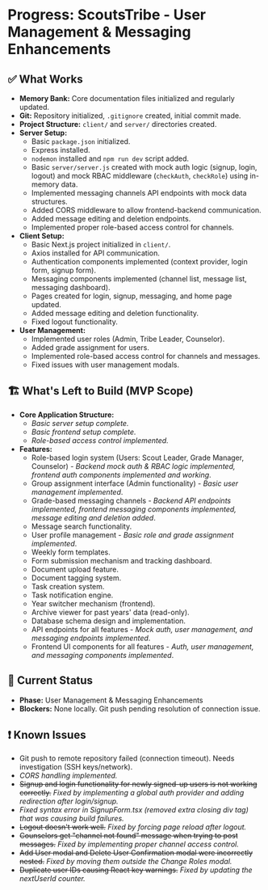 # Progress: ScoutsTribe - User Management & Messaging Enhancements

## ✅ What Works

- **Memory Bank:** Core documentation files initialized and regularly updated.
- **Git:** Repository initialized, `.gitignore` created, initial commit made.
- **Project Structure:** `client/` and `server/` directories created.
- **Server Setup:**
    - Basic `package.json` initialized.
    - Express installed.
    - `nodemon` installed and `npm run dev` script added.
    - Basic `server/server.js` created with mock auth logic (signup, login, logout) and mock RBAC middleware (`checkAuth`, `checkRole`) using in-memory data.
    - Implemented messaging channels API endpoints with mock data structures.
    - Added CORS middleware to allow frontend-backend communication.
    - Added message editing and deletion endpoints.
    - Implemented proper role-based access control for channels.
- **Client Setup:**
    - Basic Next.js project initialized in `client/`.
    - Axios installed for API communication.
    - Authentication components implemented (context provider, login form, signup form).
    - Messaging components implemented (channel list, message list, messaging dashboard).
    - Pages created for login, signup, messaging, and home page updated.
    - Added message editing and deletion functionality.
    - Fixed logout functionality.
- **User Management:**
    - Implemented user roles (Admin, Tribe Leader, Counselor).
    - Added grade assignment for users.
    - Implemented role-based access control for channels and messages.
    - Fixed issues with user management modals.

## 🏗️ What's Left to Build (MVP Scope)

- **Core Application Structure:**
    - *Basic server setup complete.*
    - *Basic frontend setup complete.*
    - *Role-based access control implemented.*
- **Features:**
    - Role-based login system (Users: Scout Leader, Grade Manager, Counselor) - *Backend mock auth & RBAC logic implemented, frontend auth components implemented and working*.
    - Group assignment interface (Admin functionality) - *Basic user management implemented*.
    - Grade-based messaging channels - *Backend API endpoints implemented, frontend messaging components implemented, message editing and deletion added*.
    - Message search functionality.
    - User profile management - *Basic role and grade assignment implemented*.
    - Weekly form templates.
    - Form submission mechanism and tracking dashboard.
    - Document upload feature.
    - Document tagging system.
    - Task creation system.
    - Task notification engine.
    - Year switcher mechanism (frontend).
    - Archive viewer for past years' data (read-only).
    - Database schema design and implementation.
    - API endpoints for all features - *Mock auth, user management, and messaging endpoints implemented*.
    - Frontend UI components for all features - *Auth, user management, and messaging components implemented*.

## 🚦 Current Status

- **Phase:** User Management & Messaging Enhancements
- **Blockers:** None locally. Git push pending resolution of connection issue.

## ❗ Known Issues
- Git push to remote repository failed (connection timeout). Needs investigation (SSH keys/network).
- *CORS handling implemented.*
- ~~Signup and login functionality for newly signed-up users is not working correctly.~~ *Fixed by implementing a global auth provider and adding redirection after login/signup.*
- *Fixed syntax error in SignupForm.tsx (removed extra closing div tag) that was causing build failures.*
- ~~Logout doesn't work well.~~ *Fixed by forcing page reload after logout.*
- ~~Counselors get "channel not found" message when trying to post messages.~~ *Fixed by implementing proper channel access control.*
- ~~Add User modal and Delete User Confirmation modal were incorrectly nested.~~ *Fixed by moving them outside the Change Roles modal.*
- ~~Duplicate user IDs causing React key warnings.~~ *Fixed by updating the nextUserId counter.*